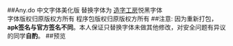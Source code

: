 ﻿##Any.do 中文字体美化版
替换字体为 [造字工房](http://redesign.hk/)悦黑字体   
字体版权归原版权方所有 程序包版权归原版权方所有
##注意:
因为重新打包，**apk签名与官方签名不同**。本人保证只替换字体未做其他修改，对安全问题有异议的同学**自酌**。
##预览

